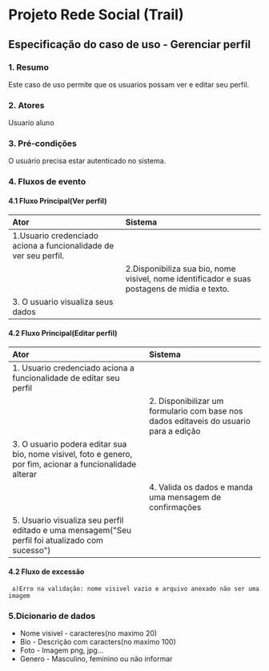# Projeto Rede Social (Trail)

## Especificação do caso de uso - Gerenciar perfil



### 1. Resumo 

Este caso de uso permite que os usuarios possam ver e editar seu perfil.

### 2. Atores 

Usuario aluno

### 3. Pré-condições

O usuário precisa estar autenticado no sistema.

### 4. Fluxos de evento
#### 4.1 Fluxo Principal(Ver perfil)
|  Ator  | Sistema |
|:-------|:------- |
|1.Usuario credenciado aciona a funcionalidade de ver seu perfil.||
||2.Disponibiliza sua bio, nome visivel, nome identificador e suas postagens de midia e texto.|
|3. O usuario visualiza seus dados||
     
#### 4.2 Fluxo Principal(Editar perfil)
|  Ator  | Sistema |
|:-------|:------- |
|1. Usuario credenciado aciona a funcionalidade de editar seu perfil||
||2. Disponibilizar um formulario com base nos dados editaveis do usuario para a edição|
|3. O usuario podera editar sua bio, nome visivel, foto e genero, por fim, acionar a funcionalidade alterar ||
||4. Valida os dados e manda uma mensagem de confirmações |
|5. Usuario visualiza seu perfil editado e uma mensagem("Seu perfil foi atualizado com sucesso")||
 #### 4.2 Fluxo de excessão 
     a)Erro na validação: nome visivel vazio e arquivo anexado não ser uma imagem
   
    

### 5.Dicionario de dados
+ Nome visivel - caracteres(no maximo 20)
+ Bio - Descrição com caracters(no maximo 100)
+ Foto - Imagem png, jpg...
+ Genero - Masculino, feminino ou não informar


